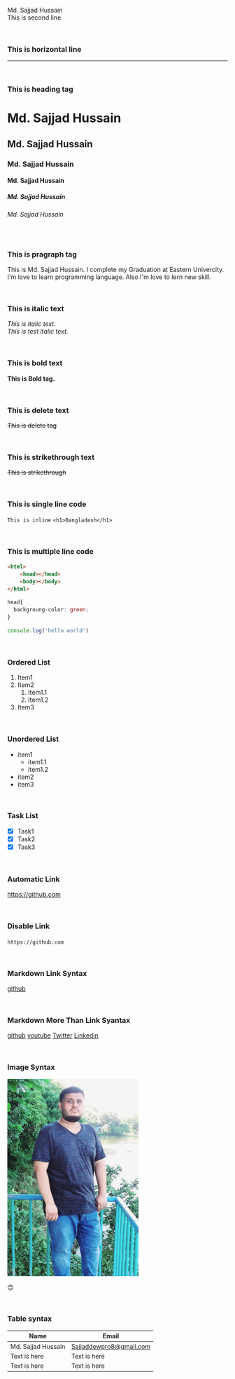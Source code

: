 <!--markdown tutorial-->

Md. Sajjad Hussain <br>
This is second line 

<br>

### This is horizontal line
___


<br>


### This is heading tag

# Md. Sajjad Hussain

## Md. Sajjad Hussain

### Md. Sajjad Hussain

#### Md. Sajjad Hussain

##### Md. Sajjad Hussain

###### Md. Sajjad Hussain

<br>

### This is pragraph tag
<p>This is Md. Sajjad Hussain. I complete my Graduation at Eastern Univercity. I'm love to learn programming language. Also I'm love to lern new skill.</p>

<br>

### This is italic text
<i>This is italic text.</i>  
_This is test italic text._

<br>

### This is bold text
__This is Bold tag.__

<br>

### This is delete text
<del>This is delete tag</del>

<br>

### This is strikethrough text
~~This is strikethrough~~

<br>

### This is single line code
`This is inline`
`<h1>Bangladesh</h1>`

<br>

### This is multiple line code
```html
<html>
    <head></head>
    <body></body>
</html>

```

```css
head{
  backgroung-color: green;
}
```

```js
console.log('hello world')
```

<br>

### Ordered List
1. Item1
2. Item2
    1. Item1.1
    2. Item1.2
3. Item3

<br>

### Unordered List
- item1
  - item1.1
  - item1.2
- item2
- item3

<br>

### Task List
- [X] Task1
- [x] Task2
- [x] Task3

<br>

### Automatic Link
https://github.com

<br>

### Disable Link
`https://github.com`

<br>

### Markdown Link Syntax
[github](https://github.com)

<br>

### Markdown More Than Link Syantax 
[github](githublink)
[youtube](youtubelink)
[Twitter](twitterlink)
[Linkedin](linkedinlink)


<!--all link is here-->
[youtube]: (https://www.youtube.com)
[Twitter]: (https://twitter.com)
[Linkedin]: (https://www.linkedin.com)

<br>

### Image Syntax
<!--![profile](./images/Profile_pic_02.jpg)-->
<img src="./images/Profile_pic_02.jpg"  height="450" width="300" title="profile image"/>

😊

<br>

### Table syntax
| Name | Email |
| ------|-------|
| Md. Sajjad Hussain| Sajjaddewpro8@gmail.com |
| Text is here |  Text is here | 
|  Text is here |  Text is here | 





